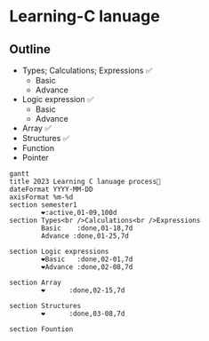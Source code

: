 # Learning-C lanuage
## Outline

- Types; Calculations; Expressions ✅
  - Basic
  - Advance
- Logic expression ✅
  - Basic
  - Advance 
- Array ✅
- Structures ✅
- Function
- Pointer

```mermaid
gantt
title 2023 Learning C lanuage process🌰 
dateFormat YYYY-MM-DD
axisFormat %m-%d
section semester1
        ❤️:active,01-09,100d
section Types<br />Calculations<br />Expressions
        Basic    :done,01-18,7d
        Advance :done,01-25,7d

section Logic expressions
        ❤️Basic   :done,02-01,7d
        ❤️Advance :done,02-08,7d

section Array
        ❤️      :done,02-15,7d

section Structures
        ❤️      :done,03-08,7d

section Fountion

```
